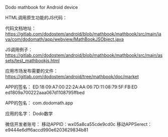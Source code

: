 Dodo mathbook for Android device


HTML调用原生功能的JS代码：

代码文档地址： 
https://gitlab.com/dodostem/android/blob/mathbook/mathbook/src/main/java/com/dodomath/app/webview/MathBookJSObject.java

JS调用例子：
https://gitlab.com/dodostem/android/blob/mathbook/mathbook/src/main/assets/test_mathbookjs.html

应用市场发布需要的文件：
https://gitlab.com/dodostem/android/tree/mathbook/doc/market

APP的签名：
ED:18:09:A7:00:22:2A:AA:06:7D:11:08:79:5F:FB:ED
ed1809a700222aaa067d1108795ffbed

APP的包名：
com.dodomath.app

应用的名字：
Dodo数学

微信开发者账号：
移动APPID：wx05a8ca55cde9cd0c
移动APPSerect：e9444e6dff6accd990e6203629834b81